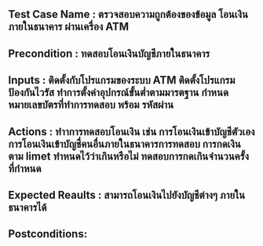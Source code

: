 ## Test Case Name :  ตรวจสอบความถูกต้องของข้อมูล โอนเงิน ภายในธนาคาร ผ่านเครื่อง ATM
## Precondition :  ทดสอบโอนเงินบัญชีภายในธนาคาร
## Inputs :  ติดตั้งกับโปรแกรมของระบบ ATM  ติดตั้งโปรแกรมป้องกันไวรัส  ทำการตั้งค่าอุปกรณ์ขั้นต่ำตามมารตฐาน  กำหนดหมายเลขบัตรที่ทำการทดสอบ พร้อม รหัสผ่าน
## Actions : ทำาการทดสอบโอนเงิน เช่น การโอนเงินเข้าบัญชีตัวเอง การโอนเงินเข้าบัญชื่คนอื่นภายในธนาคารการทดสอบ  การกดเงินตาม limet ทำหนดไว้ว่าเกินหรือไม่ ทดสอบการกดเกินจำนวนครั้ง ที่กำหนด
## Expected Reaults : สามารถโอนเงินไปยังบัญชีต่างๆ ภายในธนาคารได้
## Postconditions:
 
